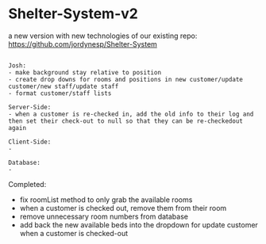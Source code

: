 # Shelter-System-v2
a new version with new technologies of our existing repo: https://github.com/jordynesp/Shelter-System

~~~~~~~~~~~~~~~~~~~~~~~~~~~~~~~~~~~~~~~~~~~~~~~~~~~~~~~~~~~~~~~~~

Josh:
- make background stay relative to position
- create drop downs for rooms and positions in new customer/update customer/new staff/update staff
- format customer/staff lists

Server-Side:
- when a customer is re-checked in, add the old info to their log and then set their check-out to null so that they can be re-checkedout again

Client-Side:
- 

Database:
- 

~~~~~~~~~~~~~~~~~~~~~~~~~~~~~~~~~~~~~~~~~~~~~~~~~~~~~~~~~~~~~~~~~

Completed: 
- fix roomList method to only grab the available rooms
- when a customer is checked out, remove them from their room
- remove unnecessary room numbers from database
- add back the new available beds into the dropdown for update customer when a customer is checked-out
